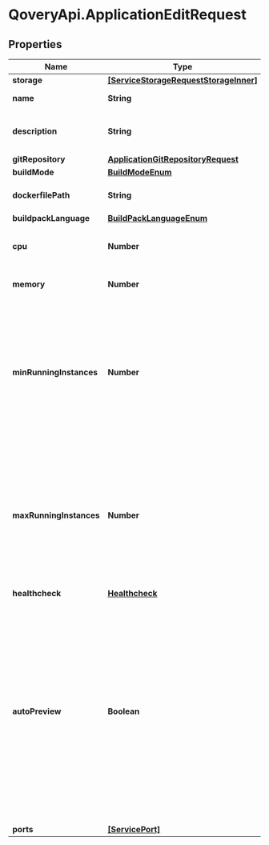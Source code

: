 # QoveryApi.ApplicationEditRequest

## Properties

Name | Type | Description | Notes
------------ | ------------- | ------------- | -------------
**storage** | [**[ServiceStorageRequestStorageInner]**](ServiceStorageRequestStorageInner.md) |  | [optional] 
**name** | **String** | name is case insensitive | [optional] 
**description** | **String** | give a description to this application | [optional] 
**gitRepository** | [**ApplicationGitRepositoryRequest**](ApplicationGitRepositoryRequest.md) |  | [optional] 
**buildMode** | [**BuildModeEnum**](BuildModeEnum.md) |  | [optional] 
**dockerfilePath** | **String** | The path of the associated Dockerfile | [optional] 
**buildpackLanguage** | [**BuildPackLanguageEnum**](BuildPackLanguageEnum.md) |  | [optional] 
**cpu** | **Number** | unit is millicores (m). 1000m &#x3D; 1 cpu | [optional] [default to 500]
**memory** | **Number** | unit is MB. 1024 MB &#x3D; 1GB | [optional] [default to 512]
**minRunningInstances** | **Number** | Minimum number of instances running. This resource auto-scale based on the CPU and Memory consumption. Note: 0 means that there is no application running.  | [optional] [default to 1]
**maxRunningInstances** | **Number** | Maximum number of instances running. This resource auto-scale based on the CPU and Memory consumption. Note: -1 means that there is no limit.  | [optional] [default to 1]
**healthcheck** | [**Healthcheck**](Healthcheck.md) |  | [optional] 
**autoPreview** | **Boolean** | Specify if the environment preview option is activated or not for this application.   If activated, a preview environment will be automatically cloned at each pull request.   If not specified, it takes the value of the &#x60;auto_preview&#x60; property from the associated environment.  | [optional] [default to true]
**ports** | [**[ServicePort]**](ServicePort.md) |  | [optional] 


